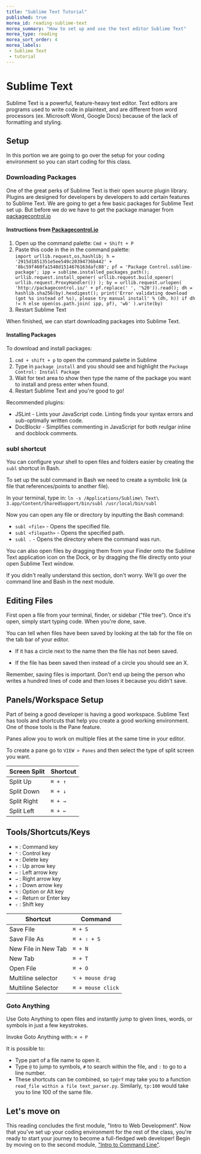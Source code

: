 ```yaml
---
title: "Sublime Text Tutorial"
published: true
morea_id: reading-sublime-text
morea_summary: "How to set up and use the text editor Sublime Text"
morea_type: reading
morea_sort_order: 4
morea_labels:
 - Sublime Text
 - tutorial
---
```


# Sublime Text

Sublime Text is a powerful, feature-heavy text editor. Text editors are programs used to write code in plaintext, and are different from word processors (ex. Microsoft Word, Google Docs) because of the lack of formatting and styling.

## Setup

In this portion we are going to go over the setup for your coding environment so you can start coding for this class.

### Downloading Packages

One of the great perks of Sublime Text is their open source plugin library. Plugins are designed for developers by developers to add certain features to Sublime Text.
We are going to get a few basic packages for Sublime Text set up. But before we do we have to get the package manager from [packagecontrol.io](https://packagecontrol.io/installation)

#### Instructions from [Packagecontrol.io](https://packagecontrol.io/installation)

1. Open up the command palette: `Cmd + Shift + P`
2. Paste this code in the in the command palette:  
  `import urllib.request,os,hashlib; h = '2915d1851351e5ee549c20394736b442' + '8bc59f460fa1548d1514676163dafc88'; pf = 'Package Control.sublime-package'; ipp = sublime.installed_packages_path(); urllib.request.install_opener( urllib.request.build_opener( urllib.request.ProxyHandler()) ); by = urllib.request.urlopen( 'http://packagecontrol.io/' + pf.replace(' ', '%20')).read(); dh = hashlib.sha256(by).hexdigest(); print('Error validating download (got %s instead of %s), please try manual install' % (dh, h)) if dh != h else open(os.path.join( ipp, pf), 'wb' ).write(by)`
3. Restart Sublime Text

When finished, we can start downloading packages into Sublime Text.

#### Installing Packages

To download and install packages:
1. `cmd + shift + p` to open the command palette in Sublime
2. Type in `package install` and you should see and highlight the `Package Control: Install Package`
3. Wait for text area to show then type the name of the package you want to install and press enter when found.
4. Restart Sublime Text and you're good to go!

Recommended plugins:
* JSLint - Lints your JavaScript code. Linting finds your syntax errors and sub-optimally written code.
* DocBlockr - Simplifies commenting in JavaScript for both reulgar inline and docblock comments.

### subl shortcut

You can configure your shell to open files and folders easier by creating the `subl` shortcut in Bash.

To set up the subl command in Bash we need to create a symbolic link (a file that references/points to another file).

In your terminal, type in: `ln -s /Applications/Sublime\ Text\ 3.app/Content/SharedSupport/bin/subl /usr/local/bin/subl`

Now you can open any file or directory by inputting the Bash command:
* `subl <file>` - Opens the specified file.
* `subl <filepath>` - Opens the specified path.
* `subl .` - Opens the directory where the command was run.

You can also open files by dragging them from your Finder onto the Sublime Text application icon on the Dock, or by dragging the file directly onto your open Sublime Text window.

If you didn't really understand this section, don't worry. We'll go over the command line and Bash in the next module.

## Editing Files

First open a file from your terminal, finder, or sidebar ("file tree").
Once it's open, simply start typing code. When you're done, save.

You can tell when files have been saved by looking at the tab for the file on the tab bar of your editor.

* If it has a circle next to the name then the file has not been saved.

* If the file has been saved then instead of a circle you should see an X.

Remember, saving files is important. Don't end up being the person who writes a hundred lines of code and then loses it because you didn't save.

## Panels/Workspace Setup

Part of being a good developer is having a good workspace. Sublime Text has tools and shortcuts that help you create a good working environment. One of those tools is the Pane feature.

Panes allow you to work on multiple files at the same time in your editor.

To create a pane go to `VIEW > Panes` and then select the type of split screen you want.

| Screen Split | Shortcut               |
| ------------ | ---------------------- |
| Split Up     | `⌘ + ↑`                |
| Split Down   | `⌘ + ↓`                |
| Split Right  | `⌘ + →`                |
| Split Left   | `⌘ + ←`                |

## Tools/Shortcuts/Keys

* `⌘` : Command key
* `⌃` : Control key
* `⌫` : Delete key
* `↑` : Up arrow key
* `←` : Left arrow key
* `→` : Right arrow key
* `↓` : Down arrow key
* `⌥` : Option or Alt key
* `↩` : Return or Enter key
* `⇧` : Shift key

| Shortcut             | Command               |
| -------------------- | --------------------- |
| Save File            | `⌘ + S`               |
| Save File As         | `⌘ + ⇧ + S`           |
| New File in New Tab  | `⌘ + N`               |
| New Tab              | `⌘ + T`               |
| Open File            | `⌘ + O`               |
| Multiline selector   | `⌥ + mouse drag`      |
| Multiline Selector   | `⌘ + mouse click`     |


### Goto Anything

Use Goto Anything to open files and instantly jump to given lines, words, or symbols in just a few keystrokes.

Invoke Goto Anything with: `⌘ + P`

It is possible to:
* Type part of a file name to open it.
* Type `@` to jump to symbols, `#` to search within the file, and `:` to go to a line number.
* These shortcuts can be combined, so `tp@rf` may take you to a function `read_file within a file text_parser.py`. Similarly, `tp:100` would take you to line 100 of the same file.


## Let's move on

This reading concludes the first module, "Intro to Web Development". Now that you've set up your coding environment for the rest of the class, you're ready to start your journey to become a full-fledged web developer! Begin by moving on to the second module, ["Intro to Command Line"](https://junior-devleague.github.io/JDLA-Web-Development/modules/intro-to-command-line/).
